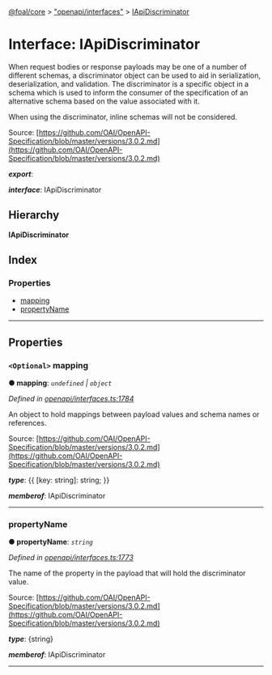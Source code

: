 [@foal/core](../README.md) > ["openapi/interfaces"](../modules/_openapi_interfaces_.md) > [IApiDiscriminator](../interfaces/_openapi_interfaces_.iapidiscriminator.md)

# Interface: IApiDiscriminator

When request bodies or response payloads may be one of a number of different schemas, a discriminator object can be used to aid in serialization, deserialization, and validation. The discriminator is a specific object in a schema which is used to inform the consumer of the specification of an alternative schema based on the value associated with it.

When using the discriminator, inline schemas will not be considered.

Source: [https://github.com/OAI/OpenAPI-Specification/blob/master/versions/3.0.2.md](https://github.com/OAI/OpenAPI-Specification/blob/master/versions/3.0.2.md)

*__export__*: 

*__interface__*: IApiDiscriminator

## Hierarchy

**IApiDiscriminator**

## Index

### Properties

* [mapping](_openapi_interfaces_.iapidiscriminator.md#mapping)
* [propertyName](_openapi_interfaces_.iapidiscriminator.md#propertyname)

---

## Properties

<a id="mapping"></a>

### `<Optional>` mapping

**● mapping**: *`undefined` \| `object`*

*Defined in [openapi/interfaces.ts:1784](https://github.com/FoalTS/foal/blob/aac11366/packages/core/src/openapi/interfaces.ts#L1784)*

An object to hold mappings between payload values and schema names or references.

Source: [https://github.com/OAI/OpenAPI-Specification/blob/master/versions/3.0.2.md](https://github.com/OAI/OpenAPI-Specification/blob/master/versions/3.0.2.md)

*__type__*: {{ \[key: string\]: string; }}

*__memberof__*: IApiDiscriminator

___
<a id="propertyname"></a>

###  propertyName

**● propertyName**: *`string`*

*Defined in [openapi/interfaces.ts:1773](https://github.com/FoalTS/foal/blob/aac11366/packages/core/src/openapi/interfaces.ts#L1773)*

The name of the property in the payload that will hold the discriminator value.

Source: [https://github.com/OAI/OpenAPI-Specification/blob/master/versions/3.0.2.md](https://github.com/OAI/OpenAPI-Specification/blob/master/versions/3.0.2.md)

*__type__*: {string}

*__memberof__*: IApiDiscriminator

___

